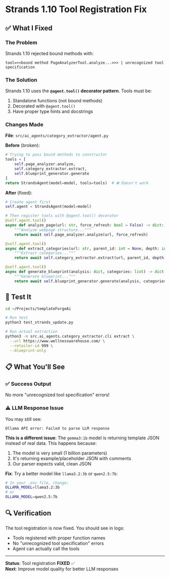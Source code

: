 # Strands 1.10 Tool Registration Fix

## ✅ What I Fixed

### The Problem
Strands 1.10 rejected bound methods with:
```
tool=<<bound method PageAnalyzerTool.analyze...>>> | unrecognized tool specification
```

### The Solution
Strands 1.10 uses the **`@agent.tool()` decorator pattern**. Tools must be:
1. Standalone functions (not bound methods)
2. Decorated with `@agent.tool()`
3. Have proper type hints and docstrings

### Changes Made

**File**: `src/ai_agents/category_extractor/agent.py`

**Before** (broken):
```python
# Trying to pass bound methods to constructor
tools = [
    self.page_analyzer.analyze,
    self.category_extractor.extract,
    self.blueprint_generator.generate
]
return StrandsAgent(model=model, tools=tools)  # ❌ Doesn't work
```

**After** (fixed):
```python
# Create agent first
self.agent = StrandsAgent(model=model)

# Then register tools with @agent.tool() decorator
@self.agent.tool()
async def analyze_page(url: str, force_refresh: bool = False) -> dict:
    """Analyze webpage structure..."""
    return await self.page_analyzer.analyze(url, force_refresh)

@self.agent.tool()
async def extract_categories(url: str, parent_id: int = None, depth: int = 0) -> dict:
    """Extract categories..."""
    return await self.category_extractor.extract(url, parent_id, depth)

@self.agent.tool()
async def generate_blueprint(analysis: dict, categories: list) -> dict:
    """Generate blueprint..."""
    return await self.blueprint_generator.generate(analysis, categories)
```

## 🧪 Test It

```bash
cd ~/Projects/templateForgeAi

# Run test
python3 test_strands_update.py

# Run actual extraction
python3 -m src.ai_agents.category_extractor.cli extract \
  --url https://www.wellnesswarehouse.com/ \
  --retailer-id 999 \
  --blueprint-only
```

## 📋 What You'll See

### ✅ Success Output
No more "unrecognized tool specification" errors!

### ⚠️ LLM Response Issue
You may still see:
```
Ollama API error: Failed to parse LLM response
```

**This is a different issue**: The `gemma3:1b` model is returning template JSON instead of real data. This happens because:
1. The model is very small (1 billion parameters)
2. It's returning example/placeholder JSON with comments
3. Our parser expects valid, clean JSON

**Fix**: Try a better model like `llama3.2:3b` or `qwen2.5:7b`:

```bash
# In your .env file, change:
OLLAMA_MODEL=llama3.2:3b
# or
OLLAMA_MODEL=qwen2.5:7b
```

## 🔍 Verification

The tool registration is now fixed. You should see in logs:
- Tools registered with proper function names
- No "unrecognized tool specification" errors
- Agent can actually call the tools

---

**Status**: Tool registration **FIXED** ✅  
**Next**: Improve model quality for better LLM responses

